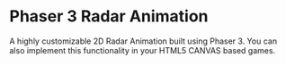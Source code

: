 # Phaser 3 Radar Animation
A highly customizable 2D Radar Animation built using Phaser 3. You can also implement this functionality in your HTML5 CANVAS based games.
